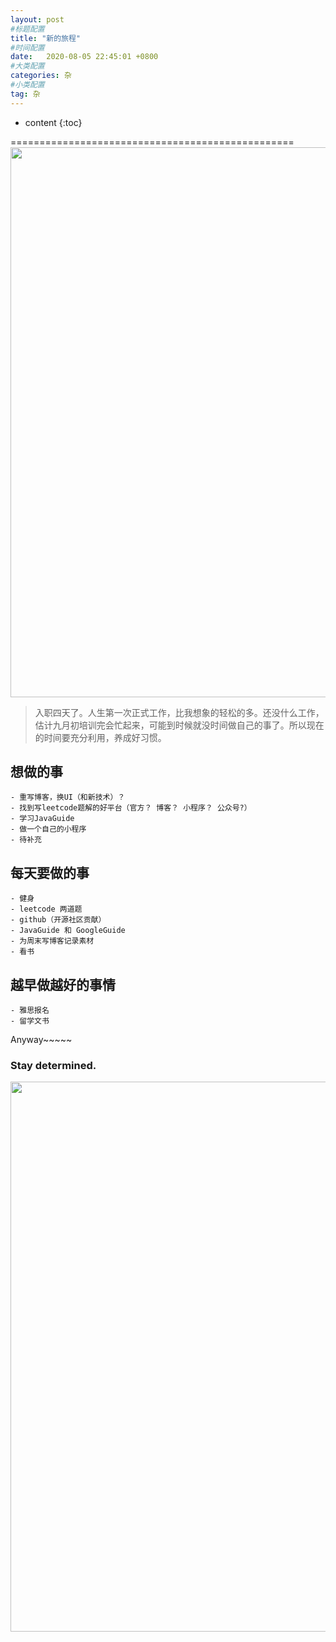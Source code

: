 ```yaml
---
layout: post
#标题配置
title: "新的旅程"
#时间配置
date:   2020-08-05 22:45:01 +0800
#大类配置
categories: 杂
#小类配置
tag: 杂
---
```


* content
{:toc}
 


=================================================  
<img src="{{  'https://yangsblog.oss-cn-beijing.aliyuncs.com/yellow.JPG'| prepend: site.baseurl }}"  width="880" />

> 入职四天了。人生第一次正式工作，比我想象的轻松的多。还没什么工作，估计九月初培训完会忙起来，可能到时候就没时间做自己的事了。所以现在的时间要充分利用，养成好习惯。


## 想做的事
	- 重写博客，换UI（和新技术）？
	- 找到写leetcode题解的好平台（官方？ 博客？ 小程序？ 公众号?） 
	- 学习JavaGuide
	- 做一个自己的小程序
	- 待补充
## 每天要做的事
	- 健身
	- leetcode 两道题
	- github（开源社区贡献）
	- JavaGuide 和 GoogleGuide
	- 为周末写博客记录素材
	- 看书
## 越早做越好的事情
	- 雅思报名
	- 留学文书



Anyway~~~~~
### Stay determined.   
<img src="{{ 'https://yangsblog.oss-cn-beijing.aliyuncs.com/determined.png' | prepend: site.baseurl }}"  width="880" />
